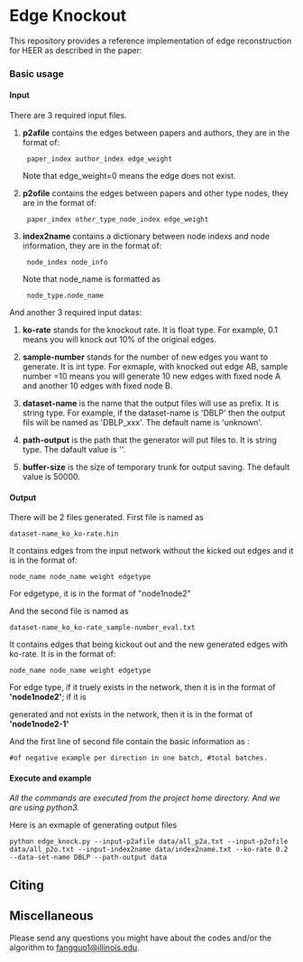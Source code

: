 # Edge Knockout

This repository provides a reference implementation of edge reconstruction for HEER as described in the paper:<br>


### Basic usage

#### Input

There are 3 required input files.
1. **p2afile** contains the edges between papers and authors, they are in the format of:
					
		paper_index author_index edge_weight
					
	Note that edge_weight=0 means the edge does not exist.
	
2. **p2ofile** contains the edges between papers and other type nodes, they are in the format of:

		paper_index other_type_node_index edge_weight
			
3. **index2name** contains a dictionary between node indexs and node information, they are in the format of:
		
		node_index node_info
		
	Note that node_name is formatted as 
		
		node_type.node_name
			
And another 3 required input datas:

1. **ko-rate** stands for the knockout rate. It is float type. For example, 0.1 means you will knock out 10% of the original edges.

2. **sample-number** stands for the number of new edges you want to generate. It is int type. For exmaple, with knocked out edge AB, sample number =10 means you will generate 10 new edges with fixed node A and another 10 edges with fixed node B.

3. **dataset-name** is the name that the output files will use as prefix. It is string type. For example, if the dataset-name is 'DBLP' then the output fils will be named as 'DBLP_xxx'. The default name is 'unknown'.

4. **path-output** is the path that the generator will put files to. It is string type. The dafault value is ''.

5. **buffer-size** is the size of temporary trunk for output saving. The default value is 50000.


#### Output

There will be 2 files generated. First file is named as 
		
	dataset-name_ko_ko-rate.hin

It contains edges from the input network without the kicked out edges and it is in the format of:

	node_name node_name weight edgetype
	
   For edgetype, it is in the format of "node1node2"
		
And the second file is named as 
		
	dataset-name_ko_ko-rate_sample-number_eval.txt

It contains edges that being kickout out and the new generated edges with ko-rate. It is in the format of:

	node_name node_name weight edgetype

   For edge type, if it truely exists in the network, then it is in the format of **'node1node2'**; if it is 
   
   generated and not exists in the network, then it is in the format of **'node1node2-1'**
		
   And the first line of second file contain the basic information as :
	
	#of negative example per direction in one batch, #total batches.

		
							
#### Execute and example

_All the commands are executed from the project home directory. And we are using python3._<br/> 

Here is an exmaple of generating output files

	python edge_knock.py --input-p2afile data/all_p2a.txt --input-p2ofile data/all_p2o.txt --input-index2name data/index2name.txt --ko-rate 0.2 --data-set-name DBLP --path-output data 

## Citing


## Miscellaneous

Please send any questions you might have about the codes and/or the algorithm to <fangguo1@illinois.edu>.



